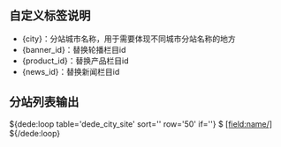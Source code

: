 ## 自定义标签说明
* {city}：分站城市名称，用于需要体现不同城市分站名称的地方
* {banner_id}：替换轮播栏目id
* {product_id}：替换产品栏目id
* {news_id}：替换新闻栏目id
## 分站列表输出
${dede:loop table='dede_city_site' sort='' row='50' if=''}
$ <a href="/city/[field:pinyin/].html">[field:name/]</a>
${/dede:loop}